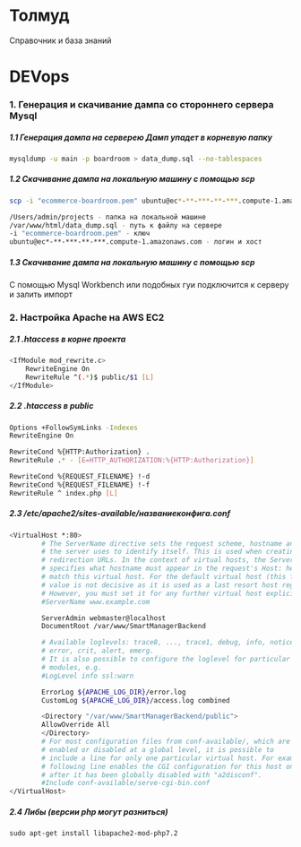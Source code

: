 # Толмуд

Справочник и база знаний

# DEVops

### 1. Генерация и скачивание дампа со стороннего сервера Mysql 

##### 1.1 Генерация дампа на серверею Дамп упадет в корневую папку

```bash
mysqldump -u main -p boardroom > data_dump.sql --no-tablespaces
```
##### 1.2 Скачивание дампа на локальную машину с помощью scp
```bash
scp -i "ecommerce-boardroom.pem" ubuntu@ec*-**-***-**-***.compute-1.amazonaws.com:/var/www/html/data_dump.sql /Users/admin/projects

/Users/admin/projects - папка на локальной машине
/var/www/html/data_dump.sql - путь к файлу на сервере
-i "ecommerce-boardroom.pem" - ключ
ubuntu@ec*-**-***-**-***.compute-1.amazonaws.com - логин и хост
```
##### 1.3 Скачивание дампа на локальную машину с помощью scp
C помощью Mysql Workbench или подобных гуи подключится к серверу и залить импорт
### 2. Наcтройка Apache на AWS EC2
##### 2.1 .htaccess в корне проекта
```bash
<IfModule mod_rewrite.c>
    RewriteEngine On
    RewriteRule ^(.*)$ public/$1 [L]
</IfModule>
```
##### 2.2 .htaccess в public
```bash
Options +FollowSymLinks -Indexes
RewriteEngine On

RewriteCond %{HTTP:Authorization} .
RewriteRule .* - [E=HTTP_AUTHORIZATION:%{HTTP:Authorization}]

RewriteCond %{REQUEST_FILENAME} !-d
RewriteCond %{REQUEST_FILENAME} !-f
RewriteRule ^ index.php [L]
```
##### 2.3 /etc/apache2/sites-available/названиеконфига.conf
```bash
<VirtualHost *:80>
        # The ServerName directive sets the request scheme, hostname and port that
        # the server uses to identify itself. This is used when creating
        # redirection URLs. In the context of virtual hosts, the ServerName
        # specifies what hostname must appear in the request's Host: header to
        # match this virtual host. For the default virtual host (this file) this
        # value is not decisive as it is used as a last resort host regardless.
        # However, you must set it for any further virtual host explicitly.
        #ServerName www.example.com

        ServerAdmin webmaster@localhost
        DocumentRoot /var/www/SmartManagerBackend

        # Available loglevels: trace8, ..., trace1, debug, info, notice, warn,
        # error, crit, alert, emerg.
        # It is also possible to configure the loglevel for particular
        # modules, e.g.
        #LogLevel info ssl:warn

        ErrorLog ${APACHE_LOG_DIR}/error.log
        CustomLog ${APACHE_LOG_DIR}/access.log combined

        <Directory "/var/www/SmartManagerBackend/public">
        AllowOverride All
        </Directory>
        # For most configuration files from conf-available/, which are
        # enabled or disabled at a global level, it is possible to
        # include a line for only one particular virtual host. For example the
        # following line enables the CGI configuration for this host only
        # after it has been globally disabled with "a2disconf".
        #Include conf-available/serve-cgi-bin.conf
</VirtualHost>
```
##### 2.4 Либы (версии php могут разниться)
```
sudo apt-get install libapache2-mod-php7.2
```
